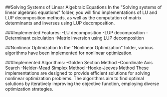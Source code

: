##Solving Systems of Linear Algebraic Equations
In the "Solving systems of linear algebraic equations" folder, you will find implementations of LU and LUP decomposition methods, as well as the computation of matrix determinants and inverses using LUP decomposition.

###Implemented Features:
  -LU decomposition
  -LUP decomposition
  -Determinant calculation
  -Matrix inversion using LUP decomposition

##Nonlinear Optimization
In the "Nonlinear Optimization" folder, various algorithms have been implemented for nonlinear optimization.

###Implemented Algorithms:
  -Golden Section Method
  -Coordinate Axis Search
  -Nelder-Mead Simplex Method
  -Hooke-Jeeves Method
These implementations are designed to provide efficient solutions for solving nonlinear optimization problems. The algorithms aim to find optimal solutions by iteratively improving the objective function, employing diverse optimization strategies.
